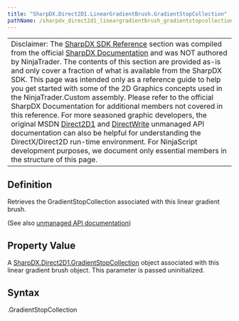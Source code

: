 ```yaml
---
title: "SharpDX.Direct2D1.LinearGradientBrush.GradientStopCollection"
pathName: /sharpdx_direct2d1_lineargradientbrush_gradientstopcollection
---
```


|  |
| --- |
| Disclaimer: The [SharpDX SDK Reference](/docs/desktop/sharpdx_sdk_reference) section was compiled from the official [SharpDX Documentation](http://sharpdx.org/) and was NOT authored by NinjaTrader.  The contents of this section are provided as-is and only cover a fraction of what is available from the SharpDX SDK.  This page was intended only as a reference guide to help you get started with some of the 2D Graphics concepts used in the NinjaTrader.Custom assembly.  Please refer to the official SharpDX Documentation for additional members not covered in this reference.  For more seasoned graphic developers, the original MSDN [Direct2D1](https://msdn.microsoft.com/en-us/library/windows/desktop/dd370990.aspx) and [DirectWrite](https://msdn.microsoft.com/en-us/library/windows/desktop/dd368038.aspx) unmanaged API documentation can also be helpful for understanding the DirectX/Direct2D run-time environment. For NinjaScript development purposes, we document only essential members in the structure of this page. |


## Definition

Retrieves the GradientStopCollection associated with this linear gradient brush.

(See also [unmanaged API documentation](https://msdn.microsoft.com/en-us/library/dd371492.aspx))


## Property Value

A [SharpDX.Direct2D1.GradientStopCollection](/docs/desktop/sharpdx_direct2d1_gradientstopcollection) object associated with this linear gradient brush object. This parameter is passed uninitialized.


## Syntax

<lineargradientbrush>.GradientStopCollection


